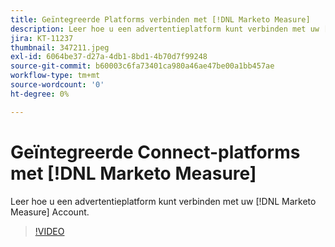 ```yaml
---
title: Geïntegreerde Platforms verbinden met [!DNL Marketo Measure]
description: Leer hoe u een advertentieplatform kunt verbinden met uw [!DNL Marketo Measure] Account.
jira: KT-11237
thumbnail: 347211.jpeg
exl-id: 6064be37-d27a-4db1-8bd1-4b70d7f99248
source-git-commit: b60003c6fa73401ca980a46ae47be00a1bb457ae
workflow-type: tm+mt
source-wordcount: '0'
ht-degree: 0%

---
```


# Geïntegreerde Connect-platforms met [!DNL Marketo Measure]

Leer hoe u een advertentieplatform kunt verbinden met uw [!DNL Marketo Measure] Account.

>[!VIDEO](https://video.tv.adobe.com/v/347211/?quality=12&learn=on)
